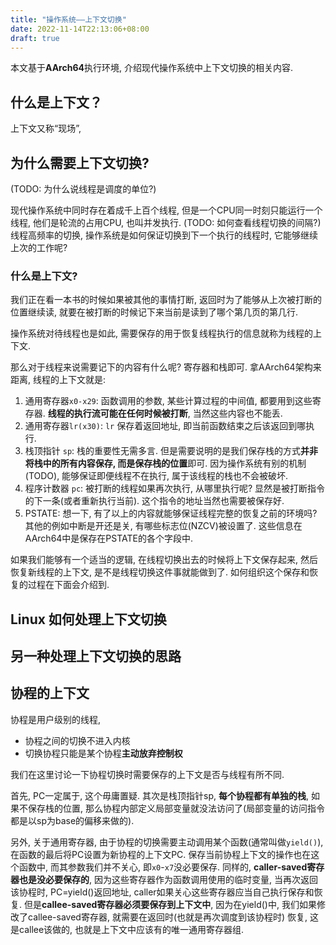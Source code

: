 ```yaml
---
title: "操作系统——上下文切换"
date: 2022-11-14T22:13:06+08:00
draft: true
---
```


















本文基于**AArch64**执行环境, 介绍现代操作系统中上下文切换的相关内容.

## 什么是上下文？



上下文又称“现场”, 



## 为什么需要上下文切换?

(TODO: 为什么说线程是调度的单位?)

现代操作系统中同时存在着成千上百个线程, 但是一个CPU同一时刻只能运行一个线程, 他们是轮流的占用CPU, 也叫并发执行.  (TODO: 如何查看线程切换的间隔?) 线程高频率的切换, 操作系统是如何保证切换到下一个执行的线程时, 它能够继续上次的工作呢?

### 什么是上下文?

我们正在看一本书的时候如果被其他的事情打断, 返回时为了能够从上次被打断的位置继续读, 就要在被打断的时候记下来当前是读到了哪个第几页的第几行. 

操作系统对待线程也是如此,   需要保存的用于恢复线程执行的信息就称为线程的上下文.

那么对于线程来说需要记下的内容有什么呢? 寄存器和栈即可. 拿AArch64架构来距离, 线程的上下文就是:

1. 通用寄存器`x0-x29`: 函数调用的参数, 某些计算过程的中间值, 都要用到这些寄存器. **线程的执行流可能在任何时候被打断**, 当然这些内容也不能丢. 
2. 通用寄存器`lr(x30)`: `lr` 保存着返回地址, 即当前函数结束之后该返回到哪执行.
3. 栈顶指针 `sp`: 栈的重要性无需多言. 但是需要说明的是我们保存栈的方式**并非将栈中的所有内容保存, 而是保存栈的位置**即可. 因为操作系统有别的机制(TODO), 能够保证即便线程不在执行, 属于该线程的栈也不会被破坏.
4. 程序计数器 `pc`: 被打断的线程如果再次执行, 从哪里执行呢? 显然是被打断指令的下一条(或者重新执行当前). 这个指令的地址当然也需要被保存好. 
5. PSTATE: 想一下, 有了以上的内容就能够保证线程完整的恢复之前的环境吗? 其他的例如中断是开还是关, 有哪些标志位(NZCV)被设置了. 这些信息在AArch64中是保存在PSTATE的各个字段中.

如果我们能够有一个适当的逻辑, 在线程切换出去的时候将上下文保存起来, 然后恢复新线程的上下文, 是不是线程切换这件事就能做到了. 如何组织这个保存和恢复的过程在下面会介绍到.





## Linux 如何处理上下文切换





## 另一种处理上下文切换的思路



## 协程的上下文

协程是用户级别的线程,

* 协程之间的切换不进入内核
* 切换协程只能是某个协程**主动放弃控制权**

我们在这里讨论一下协程切换时需要保存的上下文是否与线程有所不同. 

首先, PC一定属于, 这个毋庸置疑. 其次是栈顶指针sp, **每个协程都有单独的栈**, 如果不保存栈的位置, 那么协程内部定义局部变量就没法访问了(局部变量的访问指令都是以sp为base的偏移来做的).

另外, 关于通用寄存器, 由于协程的切换需要主动调用某个函数(通常叫做`yield()`), 在函数的最后将PC设置为新协程的上下文PC. 保存当前协程上下文的操作也在这个函数中, 而其参数我们并不关心, 即`x0`-`x7`没必要保存. 同样的, **caller-saved寄存器也是没必要保存的**, 因为这些寄存器作为函数调用使用的临时变量, 当再次返回该协程时, PC=yield()返回地址, caller如果关心这些寄存器应当自己执行保存和恢复. 但是**callee-saved寄存器必须要保存到上下文中**, 因为在yield()中, 我们如果修改了callee-saved寄存器, 就需要在返回时(也就是再次调度到该协程时) 恢复, 这是callee该做的, 也就是上下文中应该有的唯一通用寄存器组.



